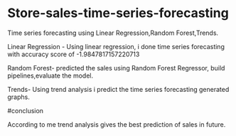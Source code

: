 # Store-sales-time-series-forecasting
Time series forecasting using Linear Regression,Random Forest,Trends.

Linear Regression - Using linear regression, i done time series forecasting with accuracy score  of -1.9847817157220713

Random Forest- predicted the sales using Random Forest Regressor, build pipelines,evaluate the model.

Trends- Using trend analysis i predict the time series forecasting generated graphs.

#conclusion

According to me trend analysis gives the best prediction of sales in future.
